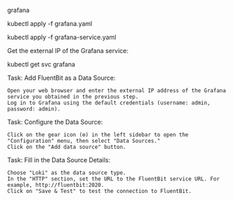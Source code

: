 grafana

kubectl apply -f grafana.yaml

kubectl apply -f grafana-service.yaml

Get the external IP of the Grafana service:

kubectl get svc grafana

Task: Add FluentBit as a Data Source:

    Open your web browser and enter the external IP address of the Grafana service you obtained in the previous step.
    Log in to Grafana using the default credentials (username: admin, password: admin).

Task: Configure the Data Source:

    Click on the gear icon (⚙️) in the left sidebar to open the "Configuration" menu, then select "Data Sources."
    Click on the "Add data source" button.

Task: Fill in the Data Source Details:

    Choose "Loki" as the data source type.
    In the "HTTP" section, set the URL to the FluentBit service URL. For example, http://fluentbit:2020.
    Click on "Save & Test" to test the connection to FluentBit.
